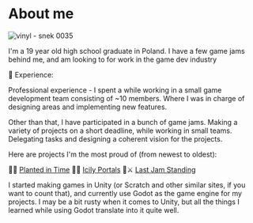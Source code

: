 # About me


![vinyl - snek 0035](https://github.com/user-attachments/assets/3c66b497-8e63-401b-bca7-f00eeecbd3e5)


I'm a 19 year old high school graduate in Poland. I have a few game jams behind me, and am looking to for work in the game dev industry   

💼 Experience:
  
  Professional experience - I spent a while working in a small game development team consisting of ~10 members. Where I was in charge of designing areas and implementing new features.
  
  Other than that, I have participated in a bunch of game jams. Making a variety of projects on a short deadline, while working in small teams. Delegating tasks and designing a coherent vision for the projects.

Here are projects I'm the most proud of (from newest to oldest):

🌻⏰ [Planted in Time](https://github.com/Tymek-Gorak/Planted-in-Time----GMTK2025)
🍦🌀 [Icily Portals](https://github.com/Tymek-Gorak/Icily-Portals)
🍎⚔ [Last Jam Standing](https://github.com/Tymek-Gorak/Last-Stand---game-jam)

I started making games in Unity (or Scratch and other similar sites, if you want to count that), and currently use Godot as the game engine for my projects. I may be a bit rusty when it comes to Unity, but all the things I learned while using Godot translate into it quite well. 
